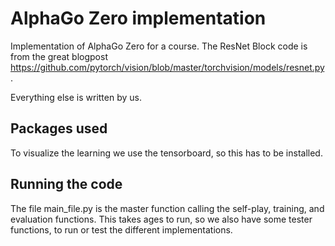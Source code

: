 # AlphaGo Zero implementation
Implementation of AlphaGo Zero for a course.
The ResNet Block code is from the great blogpost https://github.com/pytorch/vision/blob/master/torchvision/models/resnet.py.

Everything else is written by us.
## Packages used
To visualize the learning we use the tensorboard, so this has to be installed.

## Running the code
The file main_file.py is the master function calling the self-play, training, and evaluation functions.
This takes ages to run, so we also have some tester functions, to run or test the different implementations.
